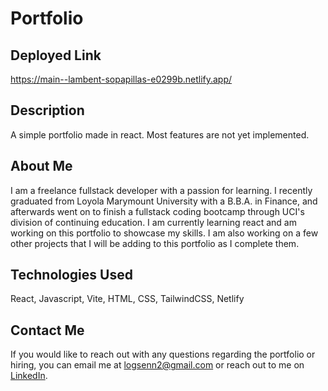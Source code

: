 # Portfolio

## Deployed Link

https://main--lambent-sopapillas-e0299b.netlify.app/

## Description

A simple portfolio made in react. Most features are not yet implemented.

## About Me

I am a freelance fullstack developer with a passion for learning. I recently graduated from Loyola Marymount University with a B.B.A. in Finance, and afterwards went on to finish a fullstack coding bootcamp through UCI's division of continuing education. I am currently learning react and am working on this portfolio to showcase my skills. I am also working on a few other projects that I will be adding to this portfolio as I complete them.

## Technologies Used

React, Javascript, Vite, HTML, CSS, TailwindCSS, Netlify

## Contact Me

If you would like to reach out with any questions regarding the portfolio or hiring, you can email me at [logsenn2@gmail.com](mailto:logsenn2@gmail.com) or reach out to me on [LinkedIn](https://www.linkedin.com/in/logansenn/).
